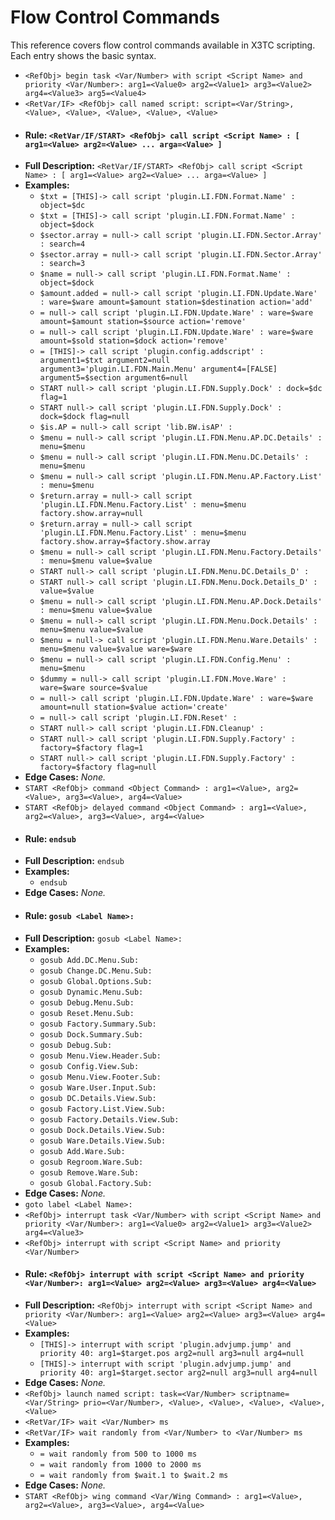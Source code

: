 # Flow Control Commands

This reference covers flow control commands available in X3TC scripting. Each entry shows the basic syntax.

- `<RefObj> begin task <Var/Number> with script <Script Name> and priority <Var/Number>: arg1=<Value0> arg2=<Value1> arg3=<Value2> arg4=<Value3> arg5=<Value4>`
- `<RetVar/IF> <RefObj> call named script: script=<Var/String>, <Value>, <Value>, <Value>, <Value>, <Value>`
- #### Rule: `<RetVar/IF/START> <RefObj> call script <Script Name> : [ arg1=<Value> arg2=<Value> ... arga=<Value> ]`
- **Full Description:** `<RetVar/IF/START> <RefObj> call script <Script Name> : [ arg1=<Value> arg2=<Value> ... arga=<Value> ]`
- **Examples:**
  - `$txt = [THIS]-> call script 'plugin.LI.FDN.Format.Name' : object=$dc`
  - `$txt = [THIS]-> call script 'plugin.LI.FDN.Format.Name' : object=$dock`
  - `$sector.array = null-> call script 'plugin.LI.FDN.Sector.Array' : search=4`
  - `$sector.array = null-> call script 'plugin.LI.FDN.Sector.Array' : search=3`
  - `$name = null-> call script 'plugin.LI.FDN.Format.Name' : object=$dock`
  - `$amount.added = null-> call script 'plugin.LI.FDN.Update.Ware' : ware=$ware amount=$amount station=$destination action='add'`
  - `= null-> call script 'plugin.LI.FDN.Update.Ware' : ware=$ware amount=$amount station=$source action='remove'`
  - `= null-> call script 'plugin.LI.FDN.Update.Ware' : ware=$ware amount=$sold station=$dock action='remove'`
  - `= [THIS]-> call script 'plugin.config.addscript' : argument1=$txt argument2=null argument3='plugin.LI.FDN.Main.Menu' argument4=[FALSE] argument5=$section argument6=null`
  - `START null-> call script 'plugin.LI.FDN.Supply.Dock' : dock=$dc flag=1`
  - `START null-> call script 'plugin.LI.FDN.Supply.Dock' : dock=$dock flag=null`
  - `$is.AP = null-> call script 'lib.BW.isAP' :`
  - `$menu = null-> call script 'plugin.LI.FDN.Menu.AP.DC.Details' : menu=$menu`
  - `$menu = null-> call script 'plugin.LI.FDN.Menu.DC.Details' : menu=$menu`
  - `$menu = null-> call script 'plugin.LI.FDN.Menu.AP.Factory.List' : menu=$menu`
  - `$return.array = null-> call script 'plugin.LI.FDN.Menu.Factory.List' : menu=$menu factory.show.array=null`
  - `$return.array = null-> call script 'plugin.LI.FDN.Menu.Factory.List' : menu=$menu factory.show.array=$factory.show.array`
  - `$menu = null-> call script 'plugin.LI.FDN.Menu.Factory.Details' : menu=$menu value=$value`
  - `START null-> call script 'plugin.LI.FDN.Menu.DC.Details_D' :`
  - `START null-> call script 'plugin.LI.FDN.Menu.Dock.Details_D' : value=$value`
  - `$menu = null-> call script 'plugin.LI.FDN.Menu.AP.Dock.Details' : menu=$menu value=$value`
  - `$menu = null-> call script 'plugin.LI.FDN.Menu.Dock.Details' : menu=$menu value=$value`
  - `$menu = null-> call script 'plugin.LI.FDN.Menu.Ware.Details' : menu=$menu value=$value ware=$ware`
  - `$menu = null-> call script 'plugin.LI.FDN.Config.Menu' : menu=$menu`
  - `$dummy = null-> call script 'plugin.LI.FDN.Move.Ware' : ware=$ware source=$value`
  - `= null-> call script 'plugin.LI.FDN.Update.Ware' : ware=$ware amount=null station=$value action='create'`
  - `= null-> call script 'plugin.LI.FDN.Reset' :`
  - `START null-> call script 'plugin.LI.FDN.Cleanup' :`
  - `START null-> call script 'plugin.LI.FDN.Supply.Factory' : factory=$factory flag=1`
  - `START null-> call script 'plugin.LI.FDN.Supply.Factory' : factory=$factory flag=null`
- **Edge Cases:** _None._
- `START <RefObj> command <Object Command> : arg1=<Value>, arg2=<Value>, arg3=<Value>, arg4=<Value>`
- `START <RefObj> delayed command <Object Command> : arg1=<Value>, arg2=<Value>, arg3=<Value>, arg4=<Value>`
- #### Rule: `endsub`
- **Full Description:** `endsub`
- **Examples:**
  - `endsub`
- **Edge Cases:** _None._
- #### Rule: `gosub <Label Name>:`
- **Full Description:** `gosub <Label Name>:`
- **Examples:**
  - `gosub Add.DC.Menu.Sub:`
  - `gosub Change.DC.Menu.Sub:`
  - `gosub Global.Options.Sub:`
  - `gosub Dynamic.Menu.Sub:`
  - `gosub Debug.Menu.Sub:`
  - `gosub Reset.Menu.Sub:`
  - `gosub Factory.Summary.Sub:`
  - `gosub Dock.Summary.Sub:`
  - `gosub Debug.Sub:`
  - `gosub Menu.View.Header.Sub:`
  - `gosub Config.View.Sub:`
  - `gosub Menu.View.Footer.Sub:`
  - `gosub Ware.User.Input.Sub:`
  - `gosub DC.Details.View.Sub:`
  - `gosub Factory.List.View.Sub:`
  - `gosub Factory.Details.View.Sub:`
  - `gosub Dock.Details.View.Sub:`
  - `gosub Ware.Details.View.Sub:`
  - `gosub Add.Ware.Sub:`
  - `gosub Regroom.Ware.Sub:`
  - `gosub Remove.Ware.Sub:`
  - `gosub Global.Factory.Sub:`
- **Edge Cases:** _None._
- `goto label <Label Name>:`
- `<RefObj> interrupt task <Var/Number> with script <Script Name> and priority <Var/Number>: arg1=<Value0> arg2=<Value1> arg3=<Value2> arg4=<Value3>`
- `<RefObj> interrupt with script <Script Name> and priority <Var/Number>`
- #### Rule: `<RefObj> interrupt with script <Script Name> and priority <Var/Number>: arg1=<Value> arg2=<Value> arg3=<Value> arg4=<Value>`
- **Full Description:** `<RefObj> interrupt with script <Script Name> and priority <Var/Number>: arg1=<Value> arg2=<Value> arg3=<Value> arg4=<Value>`
- **Examples:**
  - `[THIS]-> interrupt with script 'plugin.advjump.jump' and priority 40: arg1=$target.pos arg2=null arg3=null arg4=null`
  - `[THIS]-> interrupt with script 'plugin.advjump.jump' and priority 40: arg1=$target.sector arg2=null arg3=null arg4=null`
- **Edge Cases:** _None._
- `<RefObj> launch named script: task=<Var/Number> scriptname=<Var/String> prio=<Var/Number>, <Value>, <Value>, <Value>, <Value>, <Value>`
- `<RetVar/IF> wait <Var/Number> ms`
- `<RetVar/IF> wait randomly from <Var/Number> to <Var/Number> ms`
- **Examples:**
  - `= wait randomly from 500 to 1000 ms`
  - `= wait randomly from 1000 to 2000 ms`
  - `= wait randomly from $wait.1 to $wait.2 ms`
- **Edge Cases:** _None._
- `START <RefObj> wing command <Var/Wing Command> : arg1=<Value>, arg2=<Value>, arg3=<Value>, arg4=<Value>`

